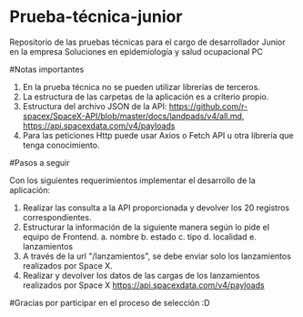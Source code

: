# Prueba-técnica-junior

Repositorio de las pruebas técnicas para el cargo de desarrollador Junior en la empresa Soluciones en epidemiología y salud ocupacional PC

#Notas importantes

1. En la prueba técnica no se pueden utilizar librerías de terceros.
2. La estructura de las carpetas de la aplicación es a criterio propio.
3. Estructura del archivo JSON de la API: https://github.com/r-spacex/SpaceX-API/blob/master/docs/landpads/v4/all.md,
   https://api.spacexdata.com/v4/payloads
4. Para las peticiones Http puede usar Axios o Fetch API u otra librería que tenga conocimiento.

#Pasos a seguir

Con los siguientes requerimientos implementar el desarrollo de la aplicación:

1. Realizar las consulta a la API proporcionada y devolver los 20 registros correspondientes.
2. Estructurar la información de la siguiente manera según lo pide el equipo de Frontend.
   a. nombre
   b. estado
   c. tipo
   d. localidad
   e. lanzamientos
3. A través de la url "/lanzamientos", se debe enviar solo los lanzamientos realizados por Space X.
4. Realizar y devolver los datos de las cargas de los lanzamientos realizados por Space X
   https://api.spacexdata.com/v4/payloads

#Gracias por participar en el proceso de selección :D
